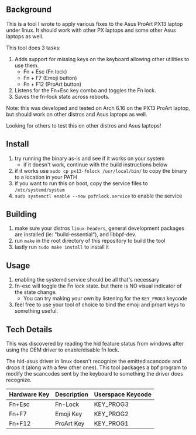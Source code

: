 ## Background
This is a tool I wrote to apply various fixes to the Asus ProArt PX13 laptop under linux.  It should work with other PX laptops and some other Asus laptops as well.

This tool does 3 tasks:
1. Adds support for missing keys on the keyboard allowing other utilities to use them.
    * Fn + Esc (Fn lock)
    * Fn + F7 (Emoji button)
    * Fn + F12 (ProArt button)
2. Listens for the Fn+Esc key combo and toggles the Fn lock.
3. Saves the fn-lock state across reboots.

Note: this was developed and tested on Arch 6.16 on the PX13 ProArt laptop, but should work on other distros and Asus laptops as well.

Looking for others to test this on other distros and Asus laptops!
## Install
1. try running the binary as-is and see if it works on your system
   * if it doesn't work, continue with the build instructions below
2. if it works use `sudo cp px13-fnlock /usr/local/bin/` to copy the binary to a location in your PATH
3. if you want to run this on boot, copy the service files to `/etc/systemd/system`
4. `sudo systemctl enable --now pxfnlock.service` to enable the service

## Building
1. make sure your distros `linux-headers`, general development packages are installed (ie: "build-essential"), and libbpf-dev.
2. run `make` in the root directory of this repository to build the tool
3. lastly run `sudo make install` to install it

## Usage
1. enabling the systemd service should be all that's necessary
2. fn-esc will toggle the Fn lock state.  but there is NO visual indicator of the state change.
   * You can try making your own by listening for the `KEY_PROG3` keycode
3. feel free to use your tool of choice to bind the emoji and proart keys to something useful.

## Tech Details
This was discovered by reading the hid feature status from windows after using the OEM driver to enable/disable fn lock.

The hid-asus driver in linux doesn't recognize the emitted scancode and
drops it (along with a few other ones). This tool packages a bpf program to modify the scancodes sent by the keyboard to something the driver does recognize. 

| Hardware Key | Description | Userspace Keycode |
|--------------|-------------|-------------------|
| Fn+Esc       | Fn-Lock     | KEY_PROG3         |
| Fn+F7        | Emoji Key   | KEY_PROG2         |
| Fn+F12       | ProArt Key  | KEY_PROG1         |

